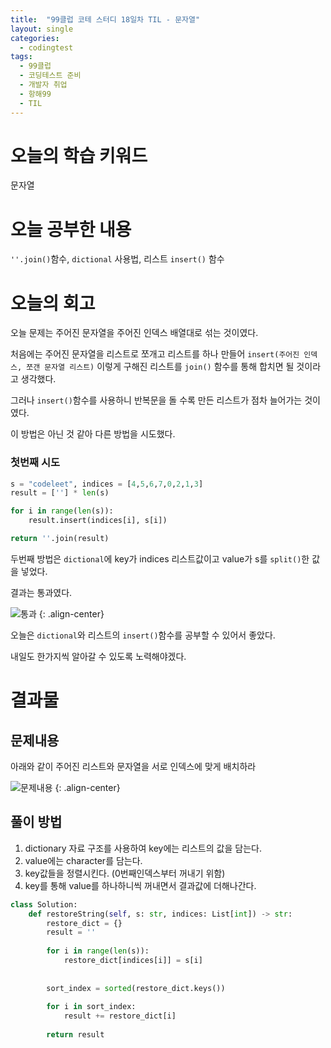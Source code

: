 ```yaml
---
title:  "99클럽 코테 스터디 18일차 TIL - 문자열"
layout: single
categories:
  - codingtest
tags:
  - 99클럽
  - 코딩테스트 준비
  - 개발자 취업
  - 항해99
  - TIL
---
```


# 오늘의 학습 키워드 
문자열

# 오늘 공부한 내용
`''.join()`함수, `dictional` 사용법, 리스트 `insert()` 함수

# 오늘의 회고

오늘 문제는 주어진 문자열을 주어진 인덱스 배열대로 섞는 것이였다.

처음에는 주어진 문자열을 리스트로 쪼개고 리스트를 하나 만들어 `insert(주어진 인덱스, 쪼갠 문자열 리스트)` 이렇게 구해진 리스트를 `join()` 함수를 통해 합치면 될 것이라고 생각했다.

그러나 `insert()`함수를 사용하니 반복문을 돌 수록 만든 리스트가 점차 늘어가는 것이였다.

이 방법은 아닌 것 같아 다른 방법을 시도했다.

### 첫번째 시도
```python
s = "codeleet", indices = [4,5,6,7,0,2,1,3]
result = [''] * len(s)

for i in range(len(s)):
    result.insert(indices[i], s[i])

return ''.join(result)
```

두번째 방법은 `dictional`에 key가 indices 리스트값이고 value가 s를 `split()`한 값을 넣었다.

결과는 통과였다.

![통과](https://github.com/kimhyunso/kimhyunso.github.io/assets/87798982/f60fd665-19b3-4473-9ef2-cb4915f5c7f8)
{: .align-center}


오늘은 `dictional`와 리스트의 `insert()`함수를 공부할 수 있어서 좋았다.

내일도 한가지씩 알아갈 수 있도록 노력해야겠다.


# 결과물
## 문제내용

아래와 같이 주어진 리스트와 문자열을 서로 인덱스에 맞게 배치하라

![문제내용](https://github.com/kimhyunso/kimhyunso.github.io/assets/87798982/9dbc120b-3f37-4ea5-93cb-86ddd8a12e6d)
{: .align-center}

## 풀이 방법
1. dictionary 자료 구조를 사용하여 key에는 리스트의 값을 담는다.
2. value에는 character를 담는다.
3. key값들을 정렬시킨다. (0번째인덱스부터 꺼내기 위함)
4. key를 통해 value를 하나하니씩 꺼내면서 결과값에 더해나간다.


```python
class Solution:
    def restoreString(self, s: str, indices: List[int]) -> str:
        restore_dict = {}
        result = ''
        
        for i in range(len(s)):
            restore_dict[indices[i]] = s[i]
        
        
        sort_index = sorted(restore_dict.keys())
        
        for i in sort_index:
            result += restore_dict[i]
        
        return result
```